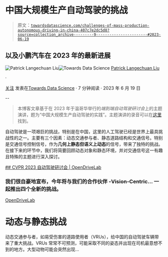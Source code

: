 # 中国大规模生产自动驾驶的挑战

> 原文：[`towardsdatascience.com/challenges-of-mass-production-autonomous-driving-in-china-407c7e2dc5d8?source=collection_archive---------9-----------------------#2023-06-19`](https://towardsdatascience.com/challenges-of-mass-production-autonomous-driving-in-china-407c7e2dc5d8?source=collection_archive---------9-----------------------#2023-06-19)

## 以及小鹏汽车在 2023 年的最新进展

[](https://medium.com/@patrickllgc?source=post_page-----407c7e2dc5d8--------------------------------)![Patrick Langechuan Liu](https://medium.com/@patrickllgc?source=post_page-----407c7e2dc5d8--------------------------------)[](https://towardsdatascience.com/?source=post_page-----407c7e2dc5d8--------------------------------)![Towards Data Science](https://towardsdatascience.com/?source=post_page-----407c7e2dc5d8--------------------------------) [Patrick Langechuan Liu](https://medium.com/@patrickllgc?source=post_page-----407c7e2dc5d8--------------------------------)

·

[关注](https://medium.com/m/signin?actionUrl=https%3A%2F%2Fmedium.com%2F_%2Fsubscribe%2Fuser%2Fd875946648f7&operation=register&redirect=https%3A%2F%2Ftowardsdatascience.com%2Fchallenges-of-mass-production-autonomous-driving-in-china-407c7e2dc5d8&user=Patrick+Langechuan+Liu&userId=d875946648f7&source=post_page-d875946648f7----407c7e2dc5d8---------------------post_header-----------) 发表在[Towards Data Science](https://towardsdatascience.com/?source=post_page-----407c7e2dc5d8--------------------------------) · 7 分钟阅读 · 2023 年 6 月 19 日[](https://medium.com/m/signin?actionUrl=https%3A%2F%2Fmedium.com%2F_%2Fvote%2Ftowards-data-science%2F407c7e2dc5d8&operation=register&redirect=https%3A%2F%2Ftowardsdatascience.com%2Fchallenges-of-mass-production-autonomous-driving-in-china-407c7e2dc5d8&user=Patrick+Langechuan+Liu&userId=d875946648f7&source=-----407c7e2dc5d8---------------------clap_footer-----------)

--

[](https://medium.com/m/signin?actionUrl=https%3A%2F%2Fmedium.com%2F_%2Fbookmark%2Fp%2F407c7e2dc5d8&operation=register&redirect=https%3A%2F%2Ftowardsdatascience.com%2Fchallenges-of-mass-production-autonomous-driving-in-china-407c7e2dc5d8&source=-----407c7e2dc5d8---------------------bookmark_footer-----------)

> 本博客文章基于在 2023 年于温哥华举行的*端到端自动驾驶研讨会*上的主题演讲，题为“中国大规模生产自动驾驶的实践”。主题演讲的录音可以在[这里](https://www.youtube.com/watch?v=d6ucRgDDUWQ&t=162s)找到。

自动驾驶是一项艰巨的挑战，特别是在中国，这里的人工驾驶已经是世界上最具挑战性的之一。主要有三个因素：动态交通参与者、静态道路结构和交通信号。特别是交通信号控制信号，作为**几何上静态但语义上动态**的信号，带来了独特的挑战。在接下来的环节中，我们将简要回顾动态对象和静态环境，并对交通信号这一有趣且特殊的主题进行深入探讨。

[## CVPR 2023 自动驾驶研讨会 | OpenDriveLab](https://opendrivelab.com/e2ead/cvpr23.html?source=post_page-----407c7e2dc5d8--------------------------------)

### 我们很自豪地宣布，今年将与我们的合作伙伴 -Vision-Centric… 一起推出四个全新的挑战。

[OpenDriveLab](https://opendrivelab.com/e2ead/cvpr23.html?source=post_page-----407c7e2dc5d8--------------------------------)

# 动态与静态挑战

动态交通参与者，如易受伤害的道路使用者（VRUs），给中国的自动驾驶车辆带来了重大挑战。VRUs 常常不可预测，可能采取不同的姿态并出现在司机最意想不到的地方。大型动物可能会突然出现…
